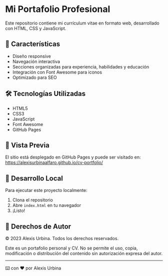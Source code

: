 # Mi Portafolio Profesional

Este repositorio contiene mi currículum vitae en formato web, desarrollado con HTML, CSS y JavaScript.

## 🚀 Características

- Diseño responsive
- Navegación interactiva
- Secciones organizadas para experiencia, habilidades y educación
- Integración con Font Awesome para iconos
- Optimizado para SEO

## 🛠️ Tecnologías Utilizadas

- HTML5
- CSS3
- JavaScript
- Font Awesome
- GitHub Pages

## 📱 Vista Previa

El sitio está desplegado en GitHub Pages y puede ser visitado en: https://alexisurbinaalfaro.github.io/cv-portfolio/

## 🔧 Desarrollo Local

Para ejecutar este proyecto localmente:

1. Clona el repositorio
2. Abre `index.html` en tu navegador
3. ¡Listo!

## 📄 Derechos de Autor

© 2023 Alexis Urbina. Todos los derechos reservados.

Este es un portafolio personal y CV. No se permite el uso, copia, modificación o distribución del contenido sin autorización expresa del autor.

---
⌨️ con ❤️ por Alexis Urbina
